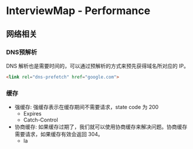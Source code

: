 # InterviewMap - Performance

## 网络相关
### DNS预解析
DNS 解析也是需要时间的，可以通过预解析的方式来预先获得域名所对应的 IP。
```html
<link rel="dns-prefetch" href="google.com">
```
### 缓存
* 强缓存: 强缓存表示在缓存期间不需要请求，state code 为 200
    * Expires
    * Catch-Control
* 协商缓存: 如果缓存过期了，我们就可以使用协商缓存来解决问题。协商缓存需要请求，如果缓存有效会返回 304。
    * la